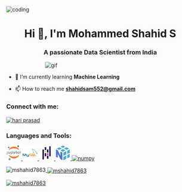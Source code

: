 <img align="center" alt="coding" width="4800" height="350" src="[https://github.com/Alro10/roadmap-data-scientist/blob/master/ds_o.png](https://www.porttechnology.org/wp-content/uploads/2019/06/blockchain_expert_profile_240918_1280_800_84_s_c1.jpg)" height="30" width="40">
<h1 align="center">Hi 👋, I'm Mohammed Shahid S</h1>
<h3 align="center">A passionate Data Scientist from India</h3>

<img align="right" alt="gif" width="400" src="https://www.freecodecamp.org/news/content/images/2022/11/hire-full-stack-developers1546507474317-1.gif">

<p align="left"> <a href="https://twitter.com/" target="blank"><img src="https://img.shields.io/twitter/follow/?logo=twitter&style=for-the-badge" alt="" /></a> </p>

- 🌱 I’m currently learning **Machine Learning**

- 📫 How to reach me **shahidsam552@gmail.com**

<h3 align="left">Connect with me:</h3>
<p align="left">
<a href="https://www.linkedin.com/in/mohammed-shahid-s-20b1201a1/" target="blank"><img align="center" src="https://raw.githubusercontent.com/rahuldkjain/github-profile-readme-generator/master/src/images/icons/Social/linked-in-alt.svg" alt="hari prasad" height="30" width="40" /></a>
</p>

<h3 align="left">Languages and Tools:</h3>
<p align="left"> <a href="https://www.w3schools.com/python/" target="_blank" rel="noreferrer"> <img src="https://github.com/devicons/devicon/blob/master/icons/jupyter/jupyter-original-wordmark.svg" alt="python" width="40" height="40"/> </a> <a href="https://www.mysql.com/" target="_blank" rel="noreferrer"> <img src="https://raw.githubusercontent.com/devicons/devicon/master/icons/mysql/mysql-original-wordmark.svg" alt="mysql" width="40" height="40"/>  </a> <a href="https://www.pandas.com/" target="_blank" rel="noreferrer"> <img src="https://github.com/devicons/devicon/blob/master/icons/pandas/pandas-original.svg" alt="pandas" width="40" height="40"/> </a> <a href="https://www.numpy.com/" target="_blank" rel="noreferrer"> <img src="https://github.com/devicons/devicon/blob/master/icons/numpy/numpy-original.svg" alt="numpy" width="40" height="40"/>
</a> <a href="https://www.powerbi.com/" target="_blank" rel="noreferrer"> <img src="https://github.com/microsoft/PowerBI-Icons/blob/main/PNG/Power-BI.png" alt="numpy" width="40" height="40"/></p>

<p><img align="left" src="https://github-readme-stats.vercel.app/api/top-langs?username=mshahid7863&show_icons=true&locale=en&layout=compact" alt="mshahid7863" /></p>

<p>&nbsp;<img align="center" src="https://github-readme-stats.vercel.app/api?username=mshahid7863&show_icons=true&locale=en" alt="mshahid7863" /></p>

<p><img align="center" src="https://github-readme-streak-stats.herokuapp.com/?user=mshahid7863&" alt="mshahid7863" /></p>

